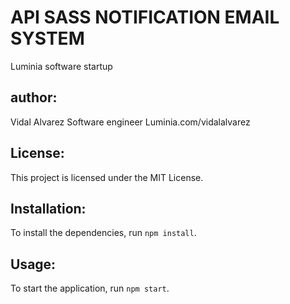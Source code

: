 # API SASS NOTIFICATION EMAIL SYSTEM
Luminia software startup
## author:
>
Vidal Alvarez
Software engineer
Luminia.com/vidalalvarez
## License:
This project is licensed under the MIT License.
## Installation:
To install the dependencies, run `npm install`.
## Usage:
To start the application, run `npm start`.
